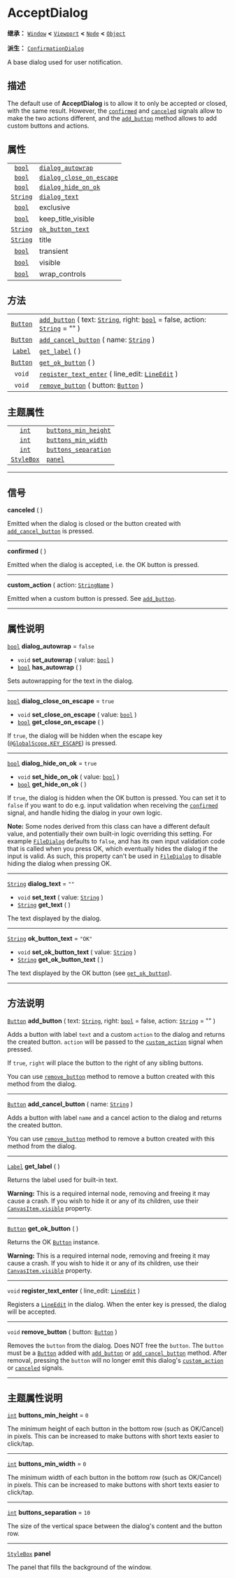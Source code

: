 <!-- ⚠ 请勿编辑本文件 ⚠ -->
<!-- 本文档使用脚本从 WeDot 引擎源码仓库生成。 -->
<!-- 生成脚本：https://github.com/WeDot-Engine/WeDot/tree/4.3/doc/tools/make_md.py； -->
<!-- 原文件：https://github.com/WeDot-Engine/WeDot/tree/4.3/doc/classes/AcceptDialog.xml。 -->

<div id="_class_acceptdialog"></div>

# AcceptDialog

**继承：** [`Window`](class_window.md) **<** [`Viewport`](class_viewport.md) **<** [`Node`](class_node.md) **<** [`Object`](class_object.md)

**派生：** [`ConfirmationDialog`](class_confirmationdialog.md)

A base dialog used for user notification.

## 描述

The default use of **AcceptDialog** is to allow it to only be accepted or closed, with the same result. However, the [`confirmed`](#class_acceptdialog_signal_confirmed) and [`canceled`](#class_acceptdialog_signal_canceled) signals allow to make the two actions different, and the [`add_button`](#class_acceptdialog_method_add_button) method allows to add custom buttons and actions.

## 属性

|||
|:-:|:--|
| [`bool`](class_bool.md)     | [`dialog_autowrap`](#class_acceptdialog_property_dialog_autowrap)               | ``false``                                                                  |
| [`bool`](class_bool.md)     | [`dialog_close_on_escape`](#class_acceptdialog_property_dialog_close_on_escape) | ``true``                                                                   |
| [`bool`](class_bool.md)     | [`dialog_hide_on_ok`](#class_acceptdialog_property_dialog_hide_on_ok)           | ``true``                                                                   |
| [`String`](class_string.md) | [`dialog_text`](#class_acceptdialog_property_dialog_text)                       | ``""``                                                                     |
| [`bool`](class_bool.md)     | exclusive                                                                       | ``true`` (overrides [`Window`](#class_window_property_exclusive))          |
| [`bool`](class_bool.md)     | keep_title_visible                                                              | ``true`` (overrides [`Window`](#class_window_property_keep_title_visible)) |
| [`String`](class_string.md) | [`ok_button_text`](#class_acceptdialog_property_ok_button_text)                 | ``"OK"``                                                                   |
| [`String`](class_string.md) | title                                                                           | ``"Alert!"`` (overrides [`Window`](#class_window_property_title))          |
| [`bool`](class_bool.md)     | transient                                                                       | ``true`` (overrides [`Window`](#class_window_property_transient))          |
| [`bool`](class_bool.md)     | visible                                                                         | ``false`` (overrides [`Window`](#class_window_property_visible))           |
| [`bool`](class_bool.md)     | wrap_controls                                                                   | ``true`` (overrides [`Window`](#class_window_property_wrap_controls))      |

## 方法

|||
|:-:|:--|
| [`Button`](class_button.md) | [`add_button`](class_acceptdialogmd#class_acceptdialog_method_add_button) ( text: [`String`](class_string.md), right: [`bool`](class_bool.md) = false, action: [`String`](class_string.md) = "" ) |
| [`Button`](class_button.md) | [`add_cancel_button`](class_acceptdialogmd#class_acceptdialog_method_add_cancel_button) ( name: [`String`](class_string.md) )                                                                     |
| [`Label`](class_label.md)   | [`get_label`](class_acceptdialogmd#class_acceptdialog_method_get_label) ( )                                                                                                                       |
| [`Button`](class_button.md) | [`get_ok_button`](class_acceptdialogmd#class_acceptdialog_method_get_ok_button) ( )                                                                                                               |
| `void`                      | [`register_text_enter`](class_acceptdialogmd#class_acceptdialog_method_register_text_enter) ( line_edit: [`LineEdit`](class_lineedit.md) )                                                        |
| `void`                      | [`remove_button`](class_acceptdialogmd#class_acceptdialog_method_remove_button) ( button: [`Button`](class_button.md) )                                                                           |

## 主题属性

|||
|:-:|:--|
| [`int`](class_int.md)           | [`buttons_min_height`](#class_acceptdialog_theme_constant_buttons_min_height) | ``0``  |
| [`int`](class_int.md)           | [`buttons_min_width`](#class_acceptdialog_theme_constant_buttons_min_width)   | ``0``  |
| [`int`](class_int.md)           | [`buttons_separation`](#class_acceptdialog_theme_constant_buttons_separation) | ``10`` |
| [`StyleBox`](class_stylebox.md) | [`panel`](#class_acceptdialog_theme_style_panel)                              |        |

<!-- rst-class:: classref-section-separator -->

---

## 信号

<div id="_class_class_acceptdialog_signal_canceled"></div>

**canceled** ( ) <div id="class_acceptdialog_signal_canceled"></div>

Emitted when the dialog is closed or the button created with [`add_cancel_button`](#class_acceptdialog_method_add_cancel_button) is pressed.

<!-- rst-class:: classref-item-separator -->

---

<div id="_class_class_acceptdialog_signal_confirmed"></div>

**confirmed** ( ) <div id="class_acceptdialog_signal_confirmed"></div>

Emitted when the dialog is accepted, i.e. the OK button is pressed.

<!-- rst-class:: classref-item-separator -->

---

<div id="_class_class_acceptdialog_signal_custom_action"></div>

**custom_action** ( action: [`StringName`](class_stringname.md) ) <div id="class_acceptdialog_signal_custom_action"></div>

Emitted when a custom button is pressed. See [`add_button`](#class_acceptdialog_method_add_button).

<!-- rst-class:: classref-section-separator -->

---

## 属性说明

<div id="_class_acceptdialog_property_dialog_autowrap"></div>

[`bool`](class_bool.md) **dialog_autowrap** = ``false`` <div id="class_acceptdialog_property_dialog_autowrap"></div>

- `void` **set_autowrap** ( value: [`bool`](class_bool.md) )
- [`bool`](class_bool.md) **has_autowrap** ( )

Sets autowrapping for the text in the dialog.

<!-- rst-class:: classref-item-separator -->

---

<div id="_class_acceptdialog_property_dialog_close_on_escape"></div>

[`bool`](class_bool.md) **dialog_close_on_escape** = ``true`` <div id="class_acceptdialog_property_dialog_close_on_escape"></div>

- `void` **set_close_on_escape** ( value: [`bool`](class_bool.md) )
- [`bool`](class_bool.md) **get_close_on_escape** ( )

If `true`, the dialog will be hidden when the escape key ([`@GlobalScope.KEY_ESCAPE`](#class_@globalscope_constant_key_escape)) is pressed.

<!-- rst-class:: classref-item-separator -->

---

<div id="_class_acceptdialog_property_dialog_hide_on_ok"></div>

[`bool`](class_bool.md) **dialog_hide_on_ok** = ``true`` <div id="class_acceptdialog_property_dialog_hide_on_ok"></div>

- `void` **set_hide_on_ok** ( value: [`bool`](class_bool.md) )
- [`bool`](class_bool.md) **get_hide_on_ok** ( )

If `true`, the dialog is hidden when the OK button is pressed. You can set it to `false` if you want to do e.g. input validation when receiving the [`confirmed`](#class_acceptdialog_signal_confirmed) signal, and handle hiding the dialog in your own logic.

 **Note:** Some nodes derived from this class can have a different default value, and potentially their own built-in logic overriding this setting. For example [`FileDialog`](class_filedialog.md) defaults to `false`, and has its own input validation code that is called when you press OK, which eventually hides the dialog if the input is valid. As such, this property can't be used in [`FileDialog`](class_filedialog.md) to disable hiding the dialog when pressing OK.

<!-- rst-class:: classref-item-separator -->

---

<div id="_class_acceptdialog_property_dialog_text"></div>

[`String`](class_string.md) **dialog_text** = ``""`` <div id="class_acceptdialog_property_dialog_text"></div>

- `void` **set_text** ( value: [`String`](class_string.md) )
- [`String`](class_string.md) **get_text** ( )

The text displayed by the dialog.

<!-- rst-class:: classref-item-separator -->

---

<div id="_class_acceptdialog_property_ok_button_text"></div>

[`String`](class_string.md) **ok_button_text** = ``"OK"`` <div id="class_acceptdialog_property_ok_button_text"></div>

- `void` **set_ok_button_text** ( value: [`String`](class_string.md) )
- [`String`](class_string.md) **get_ok_button_text** ( )

The text displayed by the OK button (see [`get_ok_button`](#class_acceptdialog_method_get_ok_button)).

<!-- rst-class:: classref-section-separator -->

---

## 方法说明

<div id="_class_acceptdialog_method_add_button"></div>

[`Button`](class_button.md) **add_button** ( text: [`String`](class_string.md), right: [`bool`](class_bool.md) = false, action: [`String`](class_string.md) = "" )<div id="class_acceptdialog_method_add_button"></div>

Adds a button with label `text` and a custom `action` to the dialog and returns the created button. `action` will be passed to the [`custom_action`](#class_acceptdialog_signal_custom_action) signal when pressed.

If `true`, `right` will place the button to the right of any sibling buttons.

You can use [`remove_button`](#class_acceptdialog_method_remove_button) method to remove a button created with this method from the dialog.

<!-- rst-class:: classref-item-separator -->

---

<div id="_class_acceptdialog_method_add_cancel_button"></div>

[`Button`](class_button.md) **add_cancel_button** ( name: [`String`](class_string.md) )<div id="class_acceptdialog_method_add_cancel_button"></div>

Adds a button with label `name` and a cancel action to the dialog and returns the created button.

You can use [`remove_button`](#class_acceptdialog_method_remove_button) method to remove a button created with this method from the dialog.

<!-- rst-class:: classref-item-separator -->

---

<div id="_class_acceptdialog_method_get_label"></div>

[`Label`](class_label.md) **get_label** ( )<div id="class_acceptdialog_method_get_label"></div>

Returns the label used for built-in text.

 **Warning:** This is a required internal node, removing and freeing it may cause a crash. If you wish to hide it or any of its children, use their [`CanvasItem.visible`](#class_canvasitem_property_visible) property.

<!-- rst-class:: classref-item-separator -->

---

<div id="_class_acceptdialog_method_get_ok_button"></div>

[`Button`](class_button.md) **get_ok_button** ( )<div id="class_acceptdialog_method_get_ok_button"></div>

Returns the OK [`Button`](class_button.md) instance.

 **Warning:** This is a required internal node, removing and freeing it may cause a crash. If you wish to hide it or any of its children, use their [`CanvasItem.visible`](#class_canvasitem_property_visible) property.

<!-- rst-class:: classref-item-separator -->

---

<div id="_class_acceptdialog_method_register_text_enter"></div>

`void` **register_text_enter** ( line_edit: [`LineEdit`](class_lineedit.md) )<div id="class_acceptdialog_method_register_text_enter"></div>

Registers a [`LineEdit`](class_lineedit.md) in the dialog. When the enter key is pressed, the dialog will be accepted.

<!-- rst-class:: classref-item-separator -->

---

<div id="_class_acceptdialog_method_remove_button"></div>

`void` **remove_button** ( button: [`Button`](class_button.md) )<div id="class_acceptdialog_method_remove_button"></div>

Removes the `button` from the dialog. Does NOT free the `button`. The `button` must be a [`Button`](class_button.md) added with [`add_button`](#class_acceptdialog_method_add_button) or [`add_cancel_button`](#class_acceptdialog_method_add_cancel_button) method. After removal, pressing the `button` will no longer emit this dialog's [`custom_action`](#class_acceptdialog_signal_custom_action) or [`canceled`](#class_acceptdialog_signal_canceled) signals.

<!-- rst-class:: classref-section-separator -->

---

## 主题属性说明

<div id="_class_acceptdialog_theme_constant_buttons_min_height"></div>

[`int`](class_int.md) **buttons_min_height** = ``0`` <div id="class_acceptdialog_theme_constant_buttons_min_height"></div>

The minimum height of each button in the bottom row (such as OK/Cancel) in pixels. This can be increased to make buttons with short texts easier to click/tap.

<!-- rst-class:: classref-item-separator -->

---

<div id="_class_acceptdialog_theme_constant_buttons_min_width"></div>

[`int`](class_int.md) **buttons_min_width** = ``0`` <div id="class_acceptdialog_theme_constant_buttons_min_width"></div>

The minimum width of each button in the bottom row (such as OK/Cancel) in pixels. This can be increased to make buttons with short texts easier to click/tap.

<!-- rst-class:: classref-item-separator -->

---

<div id="_class_acceptdialog_theme_constant_buttons_separation"></div>

[`int`](class_int.md) **buttons_separation** = ``10`` <div id="class_acceptdialog_theme_constant_buttons_separation"></div>

The size of the vertical space between the dialog's content and the button row.

<!-- rst-class:: classref-item-separator -->

---

<div id="_class_acceptdialog_theme_style_panel"></div>

[`StyleBox`](class_stylebox.md) **panel** <div id="class_acceptdialog_theme_style_panel"></div>

The panel that fills the background of the window.

[^virtual]: 本方法通常需要用户覆盖才能生效。
[^const]: 本方法无副作用，不会修改该实例的任何成员变量。
[^vararg]: 本方法除了能接受在此处描述的参数外，还能够继续接受任意数量的参数。
[^constructor]: 本方法用于构造某个类型。
[^static]: 调用本方法无需实例，可直接使用类名进行调用。
[^operator]: 本方法描述的是使用本类型作为左操作数的有效运算符。
[^bitfield]: 这个值是由下列位标志构成位掩码的整数。
[^void]: 无返回值。
